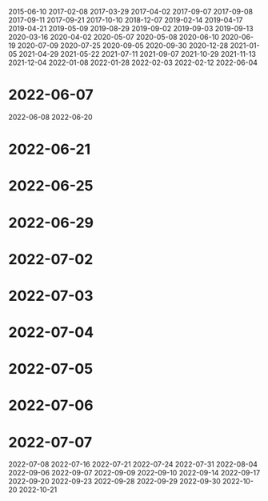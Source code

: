 
2015-06-10
2017-02-08
2017-03-29
2017-04-02
2017-09-07
2017-09-08
2017-09-11
2017-09-21
2017-10-10
2018-12-07
2019-02-14
2019-04-17
2019-04-21
2019-05-09
2019-08-29
2019-09-02
2019-09-03
2019-09-13
2020-03-16
2020-04-02
2020-05-07
2020-05-08
2020-06-10
2020-06-19
2020-07-09
2020-07-25
2020-09-05
2020-09-30
2020-12-28
2021-01-05
2021-04-29
2021-05-22
2021-07-11
2021-09-07
2021-10-29
2021-11-13
2021-12-04
2022-01-08
2022-01-28
2022-02-03
2022-02-12
2022-06-04
# 2022-06-07
2022-06-08
2022-06-20
# 2022-06-21
# 2022-06-25
# 2022-06-29
# 2022-07-02
# 2022-07-03
# 2022-07-04
# 2022-07-05
# 2022-07-06
# 2022-07-07
2022-07-08
2022-07-16
2022-07-21
2022-07-24
2022-07-31
2022-08-04
2022-09-06
2022-09-07
2022-09-09
2022-09-10
2022-09-14
2022-09-17
2022-09-20
2022-09-23
2022-09-28
2022-09-29
2022-09-30
2022-10-20
2022-10-21


